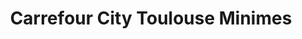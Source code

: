 ---
title: "Carrefour City Toulouse Minimes"
url: /toulouse/carrefour-city-toulouse-minimes/
shop: Supermarkt
---